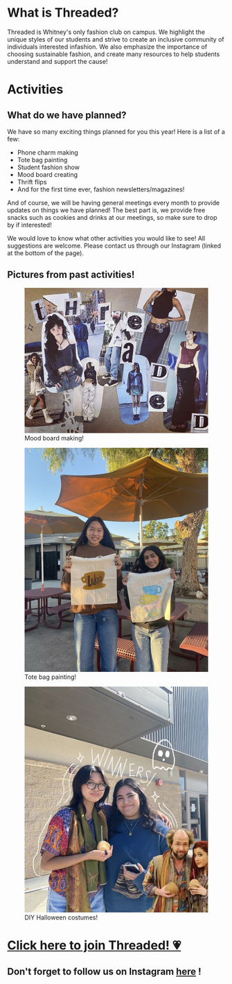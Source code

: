 <html>
  <head>
    <title> 
      Welcome to Threaded's club page! 
    </title>
  </head>
  
  <body>
    <h1> What is Threaded? </h1>
      <p>Threaded is Whitney's only fashion club on campus. We highlight the unique styles of our students and strive to create an inclusive community of individuals interested infashion. We also emphasize the importance of choosing sustainable fashion&#44; and create many resources to help students understand and support the cause!</p>
    <h1>Activities</h1>
      <h2>What do we have planned?</h2>
        <p>We have so many exciting things planned for you this year! Here is a list of a few&#58;</p>
        <ul>
          <li>Phone charm making</li>
          <li>Tote bag painting</li>
          <li>Student fashion show</li>
          <li>Mood board creating</li>
          <li>Thrift flips</li>
          <li>And for the first time ever, fashion newsletters/magazines!</li>
        </ul>
        <p>And of course&#44; we will be having general meetings every month to provide updates on things we have planned! The best part is&#44; we provide free snacks such as cookies and drinks at our meetings, so make sure to drop by if interested!</p>
        <p>We would love to know what other activities you would like to see! All suggestions are welcome. Please contact us through our Instagram (linked at the bottom of the page).</p>
    <h2>Pictures from past activities!</h2>
      <figure>
        <img src="mood.PNG"/>
        <figcaption>Mood board making!</figcaption>
      </figure>
      <figure>
        <img src="totes.PNG"/>
        <figcaption>Tote bag painting!</figcaption>
      </figure>
      <figure>
        <img src="halloween.PNG"/>
        <figcaption>DIY Halloween costumes!</figcaption>
      </figure>
      <h1><a href="https://docs.google.com/forms/d/1E6jLsjAeduYJEEpK7qX0pO9DcXpvvxw_TuMxV9sJNJ4/viewform?edit_requested=true" target= "_blank">Click here to join Threaded! &#128151;</a></h1>
      <h2>Don't forget to follow us on Instagram&nbsp;<a href="https://www.instagram.com/whsthreaded/" target="_blank">here</a>&nbsp;!</h2>
  </body>
</html>
